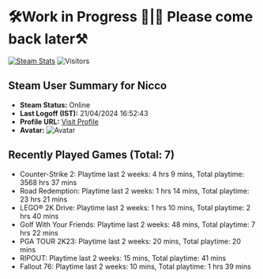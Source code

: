 # 🛠️Work in Progress 🚧|🚧 Please come back later⚒️
[![Steam Stats](https://github.com/Nicconike/Steam-Stats/actions/workflows/steam-stats.yml/badge.svg?branch=master)](https://github.com/Nicconike/Steam-Stats/actions/workflows/steam-stats.yml)
![Visitors](https://visitor-badge.laobi.icu/badge?page_id=nicconike.visitor-badge&left_text=Visitors)

<!-- Steam-Stats start -->

## Steam User Summary for Nicco

- **Steam Status:** Online
- **Last Logoff (IST):** 21/04/2024 16:52:43
- **Profile URL:** [Visit Profile](https://steamcommunity.com/id/nicconike/)
- **Avatar:** ![Avatar](https://avatars.steamstatic.com/d52f6856acfa47d82209d3727dc7ab377d2d639d_medium.jpg)

## Recently Played Games (Total: 7)
- Counter-Strike 2: Playtime last 2 weeks: 4 hrs 9 mins, Total playtime: 3568 hrs 37 mins
- Road Redemption: Playtime last 2 weeks: 1 hrs 14 mins, Total playtime: 23 hrs 21 mins
- LEGO® 2K Drive: Playtime last 2 weeks: 1 hrs 10 mins, Total playtime: 2 hrs 40 mins
- Golf With Your Friends: Playtime last 2 weeks: 48 mins, Total playtime: 7 hrs 22 mins
- PGA TOUR 2K23: Playtime last 2 weeks: 20 mins, Total playtime: 20 mins
- RIPOUT: Playtime last 2 weeks: 15 mins, Total playtime: 41 mins
- Fallout 76: Playtime last 2 weeks: 10 mins, Total playtime: 1 hrs 39 mins

<!-- Steam-Stats end -->

